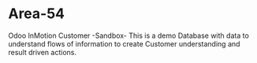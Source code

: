 # Area-54
Odoo InMotion Customer -Sandbox-
This is a demo Database with data to understand flows of information to create Customer understanding and result driven actions.
